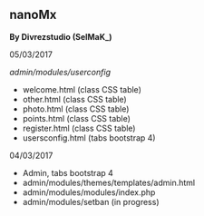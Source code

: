 nanoMx
-----------------------
**By Divrezstudio (SelMaK_)**   
  
05/03/2017  
  
*admin/modules/userconfig*  
- welcome.html (class CSS table)  
- other.html (class CSS table)  
- photo.html (class CSS table)  
- points.html (class CSS table)  
- register.html (class CSS table) 
- usersconfig.html (tabs bootstrap 4) 
  
04/03/2017  

- Admin, tabs bootstrap 4
- admin/modules/themes/templates/admin.html
- admin/modules/modules/index.php
- admin/modules/setban (in progress)